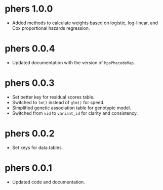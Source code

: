 # phers 1.0.0
* Added methods to calculate weights based on logistic, log-linear, and Cox proportional hazards regression.

# phers 0.0.4
* Updated documentation with the version of `hpoPhecodeMap`.

# phers 0.0.3
* Set better key for residual scores table.
* Switched to `lm()` instead of `glm()` for speed.
* Simplified genetic association table for genotypic model.
* Switched from `vid` to `variant_id` for clarity and consistency.

# phers 0.0.2
* Set keys for data.tables.

# phers 0.0.1
* Updated code and documentation.
